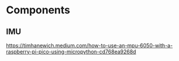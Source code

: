 # Components

## IMU

https://timhanewich.medium.com/how-to-use-an-mpu-6050-with-a-raspberry-pi-pico-using-micropython-cd768ea9268d
